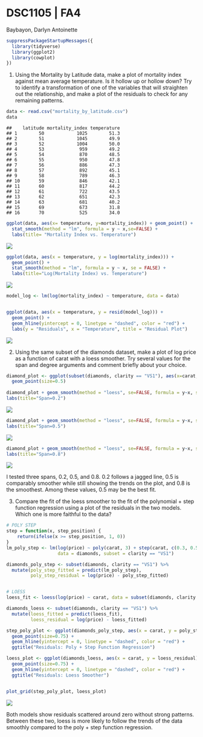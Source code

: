 DSC1105 \| FA4
================
Baybayon, Darlyn Antoinette

``` r
suppressPackageStartupMessages({
  library(tidyverse)
  library(ggplot2)
  library(cowplot)
})
```

1.  Using the Mortality by Latitude data, make a plot of mortality index
    against mean average temperature. Is it hollow up or hollow down?
    Try to identify a transformation of one of the variables that will
    straighten out the relationship, and make a plot of the residuals to
    check for any remaining patterns.

``` r
data <- read.csv("mortality_by_latitude.csv")
data
```

    ##    latitude mortality_index temperature
    ## 1        50            1025        51.3
    ## 2        51            1045        49.9
    ## 3        52            1004        50.0
    ## 4        53             959        49.2
    ## 5        54             870        48.5
    ## 6        55             950        47.8
    ## 7        56             886        47.3
    ## 8        57             892        45.1
    ## 9        58             789        46.3
    ## 10       59             846        42.1
    ## 11       60             817        44.2
    ## 12       61             722        43.5
    ## 13       62             651        42.3
    ## 14       63             681        40.2
    ## 15       69             673        31.8
    ## 16       70             525        34.0

``` r
ggplot(data, aes(x= temperature, y=mortality_index)) + geom_point() +
  stat_smooth(method = "lm", formula = y ~ x,se=FALSE) +
  labs(title= "Mortality Index vs. Temperature")
```

![](DSC1105_FA4_BAYBAYON_files/figure-gfm/unnamed-chunk-2-1.png)<!-- -->

``` r
ggplot(data, aes(x = temperature, y = log(mortality_index))) +
  geom_point() +
  stat_smooth(method = "lm", formula = y ~ x, se = FALSE) +
  labs(title="Log(Mortality Index) vs. Temperature")
```

![](DSC1105_FA4_BAYBAYON_files/figure-gfm/unnamed-chunk-2-2.png)<!-- -->

``` r
model_log <- lm(log(mortality_index) ~ temperature, data = data)


ggplot(data, aes(x = temperature, y = resid(model_log))) +
  geom_point() +
  geom_hline(yintercept = 0, linetype = "dashed", color = "red") +
  labs(y = "Residuals", x = "Temperature", title = "Residual Plot")
```

![](DSC1105_FA4_BAYBAYON_files/figure-gfm/unnamed-chunk-2-3.png)<!-- -->

2.  Using the same subset of the diamonds dataset, make a plot of log
    price as a function of carat with a loess smoother. Try several
    values for the span and degree arguments and comment briefly about
    your choice.

``` r
diamond_plot <- ggplot(subset(diamonds, clarity == "VS1"), aes(x=carat, y=log(price))) +
  geom_point(size=0.5) 
  
diamond_plot + geom_smooth(method = "loess", se=FALSE, formula = y~x, span= 0.2, color="red") + 
labs(title="Span=0.2")
```

![](DSC1105_FA4_BAYBAYON_files/figure-gfm/unnamed-chunk-3-1.png)<!-- -->

``` r
diamond_plot + geom_smooth(method = "loess", se=FALSE, formula = y~x, span= 0.5, color="red") + 
labs(title="Span=0.5")
```

![](DSC1105_FA4_BAYBAYON_files/figure-gfm/unnamed-chunk-3-2.png)<!-- -->

``` r
diamond_plot + geom_smooth(method = "loess", se=FALSE, formula = y~x, span= 0.8, color="red") +
labs(title="Span=0.8")
```

![](DSC1105_FA4_BAYBAYON_files/figure-gfm/unnamed-chunk-3-3.png)<!-- -->

I tested three spans, 0.2, 0.5, and 0.8. 0.2 follows a jagged line, 0.5
is comparably smoother while still showing the trends on the plot, and
0.8 is the smoothest. Among these values, 0.5 may be the best fit.

3.  Compare the fit of the loess smoother to the fit of the polynomial +
    step function regression using a plot of the residuals in the two
    models. Which one is more faithful to the data?

``` r
# POLY STEP
step = function(x, step_position) {
    return(ifelse(x >= step_position, 1, 0))
}
lm_poly_step <- lm(log(price) ~ poly(carat, 3) + step(carat, c(0.3, 0.5, 1, 1.5, 2)), 
                   data = diamonds, subset = clarity == "VS1")

diamonds_poly_step <- subset(diamonds, clarity == "VS1") %>%
  mutate(poly_step_fitted = predict(lm_poly_step),
         poly_step_residual = log(price) - poly_step_fitted)


# LOESS
loess_fit <- loess(log(price) ~ carat, data = subset(diamonds, clarity == "VS1"), span = 0.2)

diamonds_loess <- subset(diamonds, clarity == "VS1") %>%
  mutate(loess_fitted = predict(loess_fit),
         loess_residual = log(price) - loess_fitted)

step_poly_plot <- ggplot(diamonds_poly_step, aes(x = carat, y = poly_step_residual)) +
  geom_point(size=0.75) +
  geom_hline(yintercept = 0, linetype = "dashed", color = "red") +
  ggtitle("Residuals: Poly + Step Function Regression")

loess_plot <- ggplot(diamonds_loess, aes(x = carat, y = loess_residual)) +
  geom_point(size=0.75) +
  geom_hline(yintercept = 0, linetype = "dashed", color = "red") +
  ggtitle("Residuals: Loess Smoother")


plot_grid(step_poly_plot, loess_plot)
```

![](DSC1105_FA4_BAYBAYON_files/figure-gfm/unnamed-chunk-4-1.png)<!-- -->

Both models show residuals scattered around zero without strong
patterns. Between these two, loess is more likely to follow the trends
of the data smoothly compared to the poly + step function regression.
